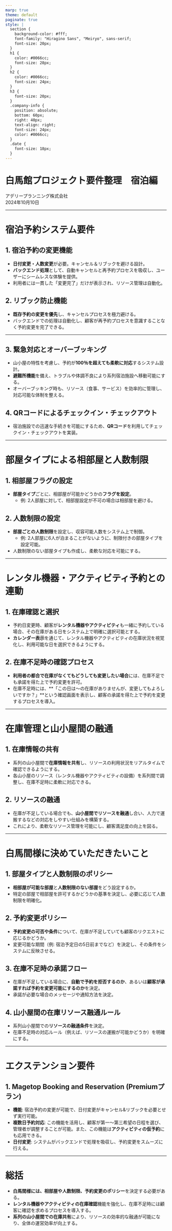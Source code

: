```yaml
---
marp: true
theme: default
paginate: true
style: |
  section {
    background-color: #fff;
    font-family: "Hiragino Sans", "Meiryo", sans-serif;
    font-size: 20px;
  }
  h1 {
    color: #0066cc;
    font-size: 28px;
  }
  h2 {
    color: #0066cc;
    font-size: 24px;
  }
  h3 {
    font-size: 20px;
  }
  .company-info {
    position: absolute;
    bottom: 60px;  
    right: 40px;
    text-align: right;
    font-size: 24px;
    color: #0066cc;
  }
  .date {
    font-size: 18px;
  }
---
```


# 白馬館プロジェクト要件整理　宿泊編

<div class="company-info">
  アデリープランニング株式会社<br>
  <span class="date">2024年10月10日</span>
</div>

---

# 宿泊予約システム要件

## 1. 宿泊予約の変更機能
- **日付変更・人数変更**が必要。キャンセル＆リブックを避ける設計。
- **バックエンド処理**として、自動キャンセルと再予約プロセスを吸収し、ユーザーにシームレスな体験を提供。
- 利用者には一貫した「変更完了」だけが表示され、リソース管理は自動化。

## 2. リブック防止機能
- **既存予約の変更を優先**し、キャンセルプロセスを極力避ける。
- バックエンドでの処理は自動化し、顧客が再予約プロセスを意識することなく予約変更を完了できる。

---

## 3. 緊急対応とオーバーブッキング
- 山小屋の特性を考慮し、予約が**100％を超えても柔軟に対応**するシステム設計。
- **避難所機能**を備え、トラブルや体調不良により系列宿泊施設へ移動可能にする。
- オーバーブッキング時も、リソース（食事、サービス）を効率的に管理し、対応可能な体制を整える。

## 4. QRコードによるチェックイン・チェックアウト
- 宿泊施設での迅速な手続きを可能にするため、**QRコード**を利用してチェックイン・チェックアウトを実装。

---

# 部屋タイプによる相部屋と人数制限

## 1. 相部屋フラグの設定
- **部屋タイプ**ごとに、相部屋が可能かどうかの**フラグを設定**。
  - 例: 2人部屋に対して、相部屋設定が不可の場合は相部屋を避ける。
  
## 2. 人数制限の設定
- **部屋ごとの人数制限**を設定し、収容可能人数をシステム上で制御。
  - 例: 2人部屋に6人が泊まることがないように、制限付きの部屋タイプを設定可能。
- 人数制限のない部屋タイプも作成し、柔軟な対応を可能にする。

---

# レンタル機器・アクティビティ予約との連動

## 1. 在庫確認と選択
- 予約日変更時、顧客が**レンタル機器やアクティビティ**も一緒に予約している場合、その在庫がある日をシステム上で明確に選択可能とする。
- **カレンダー表示**を通じて、レンタル機器やアクティビティの在庫状況を視覚化し、利用可能な日を選択できるようにする。

## 2. 在庫不足時の確認プロセス
- **利用者の都合で在庫がなくてもどうしても変更したい場合**には、在庫不足でも承諾を得た上で予約変更を許可。
- 在庫不足時には、**「この日は〜の在庫がありませんが、変更してもよろしいですか？」**という確認画面を表示し、顧客の承諾を得た上で予約を変更するプロセスを導入。

---

# 在庫管理と山小屋間の融通

## 1. 在庫情報の共有
- 系列の山小屋間で**在庫情報を共有**し、リソースの利用状況をリアルタイムで確認できるようにする。
- 各山小屋のリソース（レンタル機器やアクティビティの設備）を系列間で調整し、在庫不足時に柔軟に対応できる。

## 2. リソースの融通
- 在庫が不足している場合でも、**山小屋間でリソースを融通**し合い、人力で運搬するなどの対応をしやすい仕組みを構築する。
- これにより、柔軟なリソース管理を可能にし、顧客満足度の向上を図る。

---

# 白馬間様に決めていただきたいこと

## 1. 部屋タイプと人数制限のポリシー
- **相部屋が可能な部屋**と**人数制限のない部屋**をどう設定するか。
- 特定の部屋で相部屋を許可するかどうかの基準を決定し、必要に応じて人数制限を明確化。

## 2. 予約変更ポリシー
- **予約変更の可否や条件**について、在庫が不足していても顧客のリクエストに応じるかどうか。
- 変更可能な期間（例: 宿泊予定日の5日前までなど）を決定し、その条件をシステムに反映させる。

## 3. 在庫不足時の承諾フロー
- 在庫が不足している場合に、**自動で予約を拒否するのか**、あるいは**顧客が承諾すれば予約を変更可能にするのか**を決定。
- 承諾が必要な場合のメッセージや通知方法を決定。

## 4. 山小屋間の在庫リソース融通ルール
- 系列山小屋間での**リソースの融通条件**を決定。
- 在庫不足時の対応ルール（例えば、リソースの運搬が可能かどうか）を明確にする。

---

# エクステンション要件

## 1. Magetop Booking and Reservation (Premiumプラン)
- **機能**: 宿泊予約の変更が可能で、日付変更がキャンセル&リブックを必要とせず実行可能。
- **複数日予約対応**: この機能を活用し、顧客が第一〜第三希望の日程を選び、管理者が調整することが可能。また、この機能は**アクティビティの仮予約**にも応用できる。
- **日付変更**: システムがバックエンドで処理を吸収し、予約変更をスムーズに行える。

---

# 総括

- **白馬間様には、相部屋や人数制限、予約変更のポリシー**を決定する必要がある。
- **レンタル機器やアクティビティの在庫確認**機能を強化し、在庫不足時には顧客に確認を求めるプロセスを導入する。
- **系列の山小屋間での在庫共有**により、リソースの効率的な融通が可能になり、全体の運営効率が向上する。